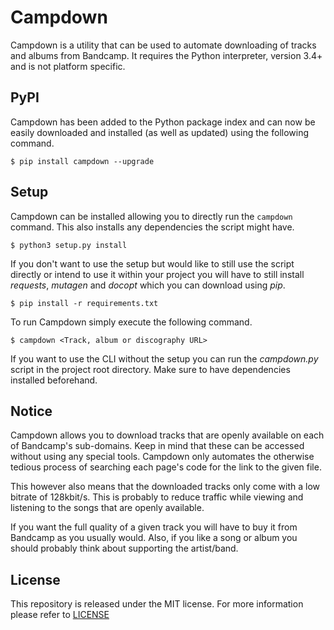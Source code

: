 
# Campdown #

Campdown is a utility that can be used to automate downloading of tracks and
albums from Bandcamp. It requires the Python interpreter, version 3.4+ and is
not platform specific.

## PyPI ##

Campdown has been added to the Python package index and can now be easily downloaded
and installed (as well as updated) using the following command.

    $ pip install campdown --upgrade

## Setup ##

Campdown can be installed allowing you to directly run the `campdown` command.
This also installs any dependencies the script might have.

    $ python3 setup.py install

If you don't want to use the setup but would like to still use the script
directly or intend to use it within your project you will have to still install
*requests*, *mutagen* and *docopt* which you can download using *pip*.

    $ pip install -r requirements.txt

To run Campdown simply execute the following command.

    $ campdown <Track, album or discography URL>

If you want to use the CLI without the setup you can run the *campdown.py*
script in the project root directory. Make sure to have dependencies installed
beforehand.

## Notice ##

Campdown allows you to download tracks that are openly available on each of
Bandcamp's sub-domains. Keep in mind that these can be accessed without using
any special tools. Campdown only automates the otherwise tedious process of
searching each page's code for the link to the given file.

This however also means that the downloaded tracks only come with a low bitrate
of 128kbit/s. This is probably to reduce traffic while viewing and listening to
the songs that are openly available.

If you want the full quality of a given track you will have to buy it from
Bandcamp as you usually would. Also, if you like a song or album you should
probably think about supporting the artist/band.

## License ##

This repository is released under the MIT license. For more information please
refer to [LICENSE](https://github.com/catlinman/campdown/blob/master/LICENSE)
